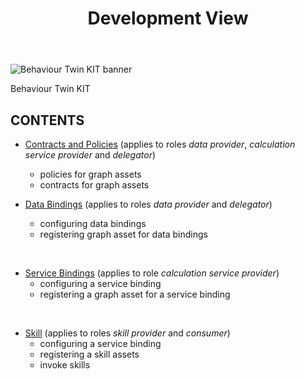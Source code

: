 ﻿---
id: overview
title: Development View
description: Behaviour Twin KIT
---

<div style={{display:'block'}}>
  <div style={{display:'inline-block', verticalAlign:'top'}}>

![Behaviour Twin KIT banner](@site/static/img/kit-icons/behaviour-twin-kit-icon-mini.svg)

  </div>
  <div style={{display:'inline-block', fontSize:17, color:'rgb(255,166,1)', marginLeft:7, verticalAlign:'top', paddingTop:6}}>
Behaviour Twin KIT
  </div>
</div>

## CONTENTS

- [Contracts and Policies](./contracts-and-policies) (applies to roles *data provider*, *calculation service provider* and *delegator*)
  - policies for graph assets
  - contracts for graph assets

- [Data Bindings](./data-bindings) (applies to roles *data provider* and *delegator*)
  - configuring data bindings
  - registering graph asset for data bindings

<br/>

- [Service Bindings](./service-bindings) (applies to role *calculation service provider*)
  - configuring a service binding
  - registering a graph asset for a service binding

<br/>

- [Skill](./skill) (applies to roles *skill provider* and *consumer*)
  - configuring a service binding
  - registering a skill assets
  - invoke skills
  